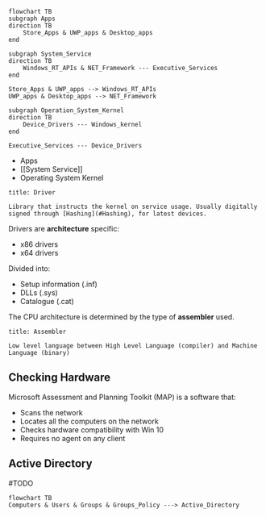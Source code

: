 
```mermaid
flowchart TB
subgraph Apps
direction TB
	Store_Apps & UWP_apps & Desktop_apps
end

subgraph System_Service
direction TB
	Windows_RT_APIs & NET_Framework --- Executive_Services
end

Store_Apps & UWP_apps --> Windows_RT_APIs
UWP_apps & Desktop_apps --> NET_Framework

subgraph Operation_System_Kernel
direction TB
	Device_Drivers --- Windows_kernel
end

Executive_Services --- Device_Drivers

```

- Apps
- [[System Service]]
- Operating System Kernel

```ad-note
title: Driver

Library that instructs the kernel on service usage. Usually digitally signed through [Hashing](#Hashing), for latest devices.
```


Drivers are **architecture** specific:

- x86 drivers
- x64 drivers

Divided into:

- Setup information (.inf)
- DLLs (.sys)
- Catalogue (.cat)

The CPU architecture is determined by the type of **assembler** used.

```ad-note
title: Assembler

Low level language between High Level Language (compiler) and Machine Language (binary)
```

## Checking Hardware

Microsoft Assessment and Planning Toolkit (MAP) is a software that:
- Scans the network
- Locates all the computers on the network
- Checks hardware compatibility with Win 10
- Requires no agent on any client

## Active Directory
#TODO

```mermaid
flowchart TB
Computers & Users & Groups & Groups_Policy ---> Active_Directory
```
